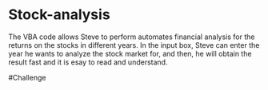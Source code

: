 # Stock-analysis

The VBA code allows Steve to perform automates financial analysis for the returns on the stocks in different years. In the input box, Steve can enter the year he wants to analyze the stock market for, and then, he will obtain the result fast and it is esay to read and understand.

#Challenge
